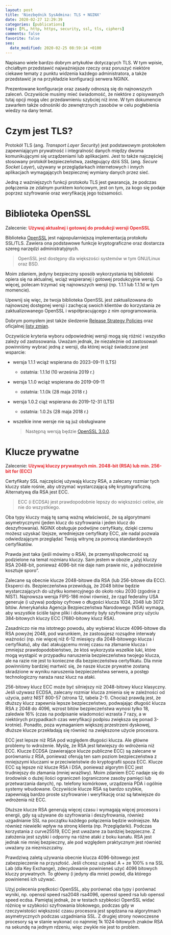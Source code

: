 ```yaml
---
layout: post
title: 'Niezbędnik SysAdmina: TLS + NGINX'
date: 2020-02-27 12:29:39
categories: [publications]
tags: [PL, http, https, security, ssl, tls, ciphers]
comments: false
favorite: false
seo:
  date_modified: 2020-02-25 08:59:14 +0100
---
```


Napisano wiele bardzo dobrym artykułów dotyczących TLS. W tym wpisie, chciałbym przedstawić najważniejsze rzeczy oraz poruszyć niektóre ciekawe tematy z punktu widzenia każdego administratora, a także przedstawić je na przykładzie konfiguracji serwera NGINX.

Prezentowane konfiguracje oraz zasady odnoszą się do najnowszych zaleceń. Oczywiście musimy mieć świadomość, że niektóre z opisywanych tutaj opcji mogą ulec przedawnieniu szybciej niż inne. W tym dokumencie zawarłem także odnośniki do zewnętrznych zasobów w celu pogłebienia wiedzy na dany temat.

# Czym jest TLS?

Protokół TLS (ang. _Transport Layer Security_) jest podstawowym protokołem zapewniającym prywatność i integralność danych między dwoma komunikującymi się urządzeniami lub aplikacjami. Jest to także najczęściej stosowany protokół bezpieczeństwa, zastępujący dziś SSL (ang. _Secure Socket Layer_), używany w przeglądarkach internetowych i innych aplikacjach wymagających bezpiecznej wymiany danych przez sieć.

Jedną z ważniejszych funkcji protokołu TLS jest gwarancja, że podczas połączenia ze zdalnym punktem końcowym, jest on tym, za kogo się podaje poprzez szyfrowanie oraz weryfikację jego tożsamości.

# Biblioteka OpenSSL

Zalecenie: <font color="#e5282d"><b>Używaj aktualnej i gotowej do produkcji wersji OpenSSL</b></font>

Biblioteka [OpenSSL](https://www.openssl.org/) jest najpopularniejszą implementacją protokołu SSL/TLS. Zawiera ona podstawowe funkcje kryptograficzne oraz dostarcza szereg narzędzi administratyjnych.

  > OpenSSL jest dostępny dla większości systemów w tym GNU/Linux oraz BSD.

Moim zdaniem, jedyny bezpieczny sposób wykorzystania tej biblioteki opiera się na aktualnej, wciąż wspieranej i gotowej produkcyjnie wersji. Co więcej, polecam trzymać się najnowszych wersji (np. 1.1.1 lub 1.1.1d w tym momencie).

Upewnij się więc, że twoja biblioteka OpenSSL jest zaktualizowana do najnowszej dostępnej wersji i zachęcaj swoich klientów do korzystania ze zaktualizowanego OpenSSL i współpracującego z nim oprogramowania.

Dobrym pomysłem jest także śledzenie [Release Strategy Policies](https://www.openssl.org/policies/releasestrat.html) oraz oficjalnej [listy zmian](https://www.openssl.org/news/changelog.html).

Oczywiście kryteria wyboru odpowiedniej wersji mogą się różnić i wszystko zależy od zastosowania. Uważam jednak, że niezależnie od zastosowań powinniśmy wybrać jedną z wersji, dla której wciąż świadczone jest wsparcie:

- wersja 1.1.1 wciąż wspierana do 2023-09-11 (LTS)
  - ostatnia: 1.1.1d (10 września 2019 r.)
- wersja 1.1.0 wciąż wspierana do 2019-09-11
  - ostatnia: 1.1.0k (28 maja 2018 r.)
- wersja 1.0.2 ciąż wspierana do 2019-12-31 (LTS)
  - ostatnia: 1.0.2s (28 maja 2018 r.)
- wszelkie inne wersje nie są już obsługiwane

  > Następną wersją będzie [OpenSSL 3.0.0](https://blog.apnic.net/2019/10/21/openssl-3-0-accelerating-forwards/).

# Klucze prywatne

Zalecenie: <font color="#e5282d"><b>Używaj kluczy prywatnych min. 2048-bit (RSA) lub min. 256-bit for (ECC)</b></font>

Certyfikaty SSL najczęściej używają kluczy RSA, a zalecany rozmiar tych kluczy stale rośnie, aby utrzymać wystarczającą siłę kryptograficzną. Alternatywą dla RSA jest ECC.

  > ECC (i ECDSA) jest prawdopodobnie lepszy do większości celów, ale nie do wszystkiego.

Oba typy kluczy mają tę samą ważną właściwość, że są algorytmami asymetrycznymi (jeden klucz do szyfrowania i jeden klucz do deszyfrowania). NGINX obsługuje podwójne certyfikaty, dzięki czemu możesz uzyskać lżejsze, wredniejsze certyfikaty ECC, ale nadal pozwala odwiedzającym przeglądać Twoją witrynę za pomocą standardowych certyfikatów.

Prawda jest taka (jeśli mówimy o RSA), że przemysł/społeczność są podzielone na temat rozmiaru kluczy. Sam jestem w obozie „użyj kluczy RSA 2048-bit, ponieważ 4096-bit nie daje nam prawie nic, a jednocześnie kosztuje sporo”.

Zalecane są obecnie klucze 2048-bitowe dla RSA (lub 256-bitowe dla ECC). Eksperci ds. Bezpieczeństwa przewidują, że 2048 bitów będzie wystarczających do użytku komercyjnego do około roku 2030 (zgodnie z NIST). Najnowsza wersja FIPS-186 mówi również, że rząd federalny USA generuje (i używa) podpisy cyfrowe o długości klucza 1024, 2048 lub 3072 bitów. Amerykańska Agencja Bezpieczeństwa Narodowego (NSA) wymaga, aby wszystkie ściśle tajne pliki i dokumenty były szyfrowane przy użyciu 384-bitowych kluczy ECC (7680-bitowy klucz RSA).

Zasadniczo nie ma istotnego powodu, aby wybierać klucze 4096-bitowe dla RSA powyżej 2048, pod warunkiem, że zastosujesz rozsądne interwały ważności (np. nie więcej niż 6-12 miesięcy dla 2048-bitowego klucza i certyfikatu), aby dać atakującemu mniej czasu na złamanie klucza i zmniejsz prawdopodobieństwo, że ktoś wykorzysta wszelkie luki, które mogą wystąpić w przypadku naruszenia bezpieczeństwa twojego klucza, ale na razie nie jest to konieczne dla bezpieczeństwa certyfikatu. Dla mnie powinniśmy bardziej martwić się, że nasze klucze prywatne zostaną skradzione w wyniku naruszenia bezpieczeństwa serwera, a postęp technologiczny naraża nasz klucz na ataki.

256-bitowy klucz ECC może być silniejszy niż 2048-bitowy klucz klasyczny. Jeśli używasz ECDSA, zalecany rozmiar klucza zmienia się w zależności od użycia, patrz NIST 800-57 (strona 12, tabela 2-1). Chociaż prawdą jest, że dłuższy klucz zapewnia lepsze bezpieczeństwo, podwajając długość klucza RSA z 2048 do 4096, wzrost bitów bezpieczeństwa wynosi tylko 18, zaledwie 16% (czas na podpisanie wiadomości wzrasta 7 razy, a w niektórych przypadkach czas weryfikacji podpisu zwiększa się ponad 3-krotnie). Ponadto, poza wymaganiem większej przestrzeni dyskowej, dłuższe klucze przekładają się również na zwiększone użycie procesora.

ECC jest lepsze niż RSA pod względem długości klucza. Ale główne problemy to wdrożenie. Myślę, że RSA jest łatwiejszy do wdrożenia niż ECC. Klucze ECDSA (zawierające klucze publiczne ECC) są zalecane w porównaniu z RSA, ponieważ oferują ten sam poziom bezpieczeństwa z mniejszymi kluczami w przeciwieństwie do kryptografii spoza ECC. Klucze ECC są lepsze niż klucze RSA i DSA, ponieważ algorytm ECC jest trudniejszy do złamania (mniej wrażliwy). Moim zdaniem ECC nadaje się do środowisk o dużej ilości ograniczeń (ograniczone zasoby pamięci lub przetwarzania danych), np. telefony komórkowe, urządzenia PDA i ogólnie systemy wbudowane. Oczywiście klucze RSA są bardzo szybkie, zapewniają bardzo proste szyfrowanie i weryfikację oraz są łatwiejsze do wdrożenia niż ECC.

Dłuższe klucze RSA generują więcej czasu i wymagają więcej procesora i energii, gdy są używane do szyfrowania i deszyfrowania, również uzgadnianie SSL na początku każdego połączenia będzie wolniejsze. Ma również niewielki wpływ na stronę klienta (np. Przeglądarki). Podczas korzystania z curve25519, ECC jest uważane za bardziej bezpieczne. Z założenia jest szybki i odporny na różne ataki z boku kanału. RSA jest jednak nie mniej bezpieczny, ale pod względem praktycznym jest również uważany za niezniszczalny.

Prawdziwą zaletą używania obecnie klucza 4096-bitowego jest zabezpieczenie na przyszłość. Jeśli chcesz uzyskać A + ze 100% s na SSL Lab (dla Key Exchange), zdecydowanie powinieneś użyć 4096 bitowych kluczy prywatnych. To główny (i jedyny dla mnie) powód, dla którego powinieneś ich używać.

Użyj polecenia prędkości OpenSSL, aby porównać oba typy i porównać wyniki, np. openssl speed rsa2048 rsa4096, openssl speed rsa lub openssl speed ecdsa. Pamiętaj jednak, że w testach szybkości OpenSSL widać różnicę w szybkości szyfrowania blokowego, podczas gdy w rzeczywistości większość czasu procesora jest spędzana na algorytmach asymetrycznych podczas uzgadniania SSL. Z drugiej strony nowoczesne procesory są w stanie wykonać co najmniej 1k 1024-bitowych znaków RSA na sekundę na jednym rdzeniu, więc zwykle nie jest to problem.